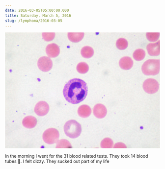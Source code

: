 ```yaml
---
date: 2016-03-05T05:00:00.000
title: Saturday, March 5, 2016
slug: /lymphoma/2016-03-05
---
```


![Microscope](/images/lymphoma/o5yp0e5u9q1vsn3evo1.jpg)

In the morning I went for the 31 blood related tests. They took 14 blood tubes 💉. I felt dizzy. They sucked out part of my life
